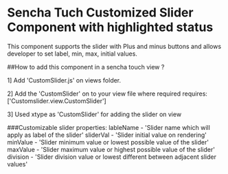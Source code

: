 Sencha Tuch Customized Slider Component with highlighted status
=======================================

This component supports the slider with Plus and minus buttons and allows developer to set label, min, max, initial values.

##How to add this component in a sencha touch view ?

1] Add 'CustomSlider.js' on views folder.

2] Add the 'CustomSlider' on to your view file where required
requires: ['Customslider.view.CustomSlider']

3] Used xtype as 'CustomSlider' for adding the slider on view

###Customizable slider properties:
lableName - 'Slider name which will apply as label of the slider'
sliderVal - 'Slider initial value on rendering'
minValue  - 'Slider minimum value or lowest possible value of the slider'
maxValue  - 'Slider maximum value or highest possible value of the slider'
division  - 'Slider division value or lowest different between adjacent slider values'
